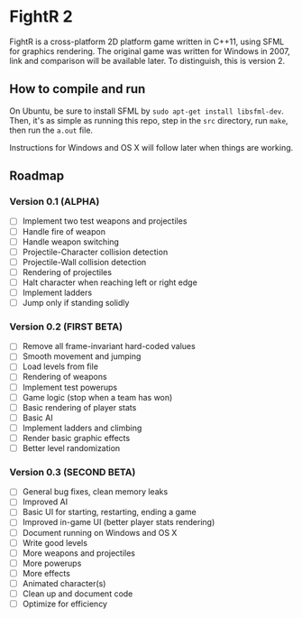 # FightR 2
FightR is a cross-platform 2D platform game written in C++11, using SFML for graphics rendering. The original game was written for Windows in 2007, link and comparison will be available later. To distinguish, this is version 2.

## How to compile and run
On Ubuntu, be sure to install SFML by `sudo apt-get install libsfml-dev`. Then, it's as simple as running this repo, step in the `src` directory, run `make`, then run the `a.out` file.

Instructions for Windows and OS X will follow later when things are working.

## Roadmap

### Version 0.1 (ALPHA)
- [ ] Implement two test weapons and projectiles
- [ ] Handle fire of weapon
- [ ] Handle weapon switching
- [ ] Projectile-Character collision detection
- [ ] Projectile-Wall collision detection
- [ ] Rendering of projectiles
- [ ] Halt character when reaching left or right edge
- [ ] Implement ladders
- [ ] Jump only if standing solidly

### Version 0.2 (FIRST BETA)
- [ ] Remove all frame-invariant hard-coded values
- [ ] Smooth movement and jumping
- [ ] Load levels from file
- [ ] Rendering of weapons
- [ ] Implement test powerups
- [ ] Game logic (stop when a team has won)
- [ ] Basic rendering of player stats
- [ ] Basic AI
- [ ] Implement ladders and climbing
- [ ] Render basic graphic effects
- [ ] Better level randomization

### Version 0.3 (SECOND BETA)
- [ ] General bug fixes, clean memory leaks
- [ ] Improved AI
- [ ] Basic UI for starting, restarting, ending a game
- [ ] Improved in-game UI (better player stats rendering)
- [ ] Document running on Windows and OS X
- [ ] Write good levels
- [ ] More weapons and projectiles
- [ ] More powerups
- [ ] More effects
- [ ] Animated character(s)
- [ ] Clean up and document code
- [ ] Optimize for efficiency
